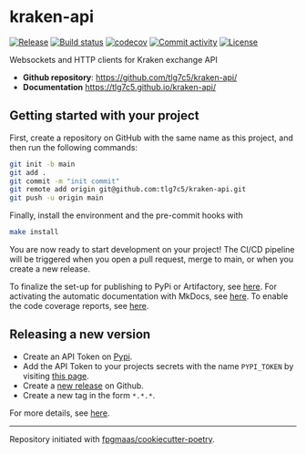 # kraken-api

[![Release](https://img.shields.io/github/v/release/tlg7c5/kraken-api)](https://img.shields.io/github/v/release/tlg7c5/kraken-api)
[![Build status](https://img.shields.io/github/actions/workflow/status/tlg7c5/kraken-api/main.yml?branch=main)](https://github.com/tlg7c5/kraken-api/actions/workflows/main.yml?query=branch%3Amain)
[![codecov](https://codecov.io/gh/tlg7c5/kraken-api/branch/main/graph/badge.svg)](https://codecov.io/gh/tlg7c5/kraken-api)
[![Commit activity](https://img.shields.io/github/commit-activity/m/tlg7c5/kraken-api)](https://img.shields.io/github/commit-activity/m/tlg7c5/kraken-api)
[![License](https://img.shields.io/github/license/tlg7c5/kraken-api)](https://img.shields.io/github/license/tlg7c5/kraken-api)

Websockets and HTTP clients for Kraken exchange API

- **Github repository**: <https://github.com/tlg7c5/kraken-api/>
- **Documentation** <https://tlg7c5.github.io/kraken-api/>

## Getting started with your project

First, create a repository on GitHub with the same name as this project, and then run the following commands:

```bash
git init -b main
git add .
git commit -m "init commit"
git remote add origin git@github.com:tlg7c5/kraken-api.git
git push -u origin main
```

Finally, install the environment and the pre-commit hooks with

```bash
make install
```

You are now ready to start development on your project!
The CI/CD pipeline will be triggered when you open a pull request, merge to main, or when you create a new release.

To finalize the set-up for publishing to PyPi or Artifactory, see [here](https://fpgmaas.github.io/cookiecutter-poetry/features/publishing/#set-up-for-pypi).
For activating the automatic documentation with MkDocs, see [here](https://fpgmaas.github.io/cookiecutter-poetry/features/mkdocs/#enabling-the-documentation-on-github).
To enable the code coverage reports, see [here](https://fpgmaas.github.io/cookiecutter-poetry/features/codecov/).

## Releasing a new version

- Create an API Token on [Pypi](https://pypi.org/).
- Add the API Token to your projects secrets with the name `PYPI_TOKEN` by visiting [this page](https://github.com/tlg7c5/kraken-api/settings/secrets/actions/new).
- Create a [new release](https://github.com/tlg7c5/kraken-api/releases/new) on Github.
- Create a new tag in the form `*.*.*`.

For more details, see [here](https://fpgmaas.github.io/cookiecutter-poetry/features/cicd/#how-to-trigger-a-release).

---

Repository initiated with [fpgmaas/cookiecutter-poetry](https://github.com/fpgmaas/cookiecutter-poetry).
